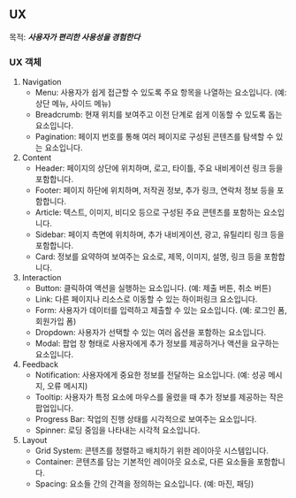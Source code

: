 ## UX

목적: ***사용자가 편리한 사용성을 경험한다***

### UX 객체

1. Navigation
    - Menu: 사용자가 쉽게 접근할 수 있도록 주요 항목을 나열하는 요소입니다. (예: 상단 메뉴, 사이드 메뉴)
    - Breadcrumb: 현재 위치를 보여주고 이전 단계로 쉽게 이동할 수 있도록 돕는 요소입니다.
    - Pagination: 페이지 번호를 통해 여러 페이지로 구성된 콘텐츠를 탐색할 수 있는 요소입니다.
2. Content
    - Header: 페이지의 상단에 위치하며, 로고, 타이틀, 주요 내비게이션 링크 등을 포함합니다.
    - Footer: 페이지 하단에 위치하며, 저작권 정보, 추가 링크, 연락처 정보 등을 포함합니다.
    - Article: 텍스트, 이미지, 비디오 등으로 구성된 주요 콘텐츠를 포함하는 요소입니다.
    - Sidebar: 페이지 측면에 위치하며, 추가 내비게이션, 광고, 유틸리티 링크 등을 포함합니다.
    - Card: 정보를 요약하여 보여주는 요소로, 제목, 이미지, 설명, 링크 등을 포함합니다.
3. Interaction
    - Button: 클릭하여 액션을 실행하는 요소입니다. (예: 제출 버튼, 취소 버튼)
    - Link: 다른 페이지나 리소스로 이동할 수 있는 하이퍼링크 요소입니다.
    - Form: 사용자가 데이터를 입력하고 제출할 수 있는 요소입니다. (예: 로그인 폼, 회원가입 폼)
    - Dropdown: 사용자가 선택할 수 있는 여러 옵션을 포함하는 요소입니다.
    - Modal: 팝업 창 형태로 사용자에게 추가 정보를 제공하거나 액션을 요구하는 요소입니다.
4. Feedback
    - Notification: 사용자에게 중요한 정보를 전달하는 요소입니다. (예: 성공 메시지, 오류 메시지)
    - Tooltip: 사용자가 특정 요소에 마우스를 올렸을 때 추가 정보를 제공하는 작은 팝업입니다.
    - Progress Bar: 작업의 진행 상태를 시각적으로 보여주는 요소입니다.
    - Spinner: 로딩 중임을 나타내는 시각적 요소입니다.
5. Layout
    - Grid System: 콘텐츠를 정렬하고 배치하기 위한 레이아웃 시스템입니다.
    - Container: 콘텐츠를 담는 기본적인 레이아웃 요소로, 다른 요소들을 포함합니다.
    - Spacing: 요소들 간의 간격을 정의하는 요소입니다. (예: 마진, 패딩)
